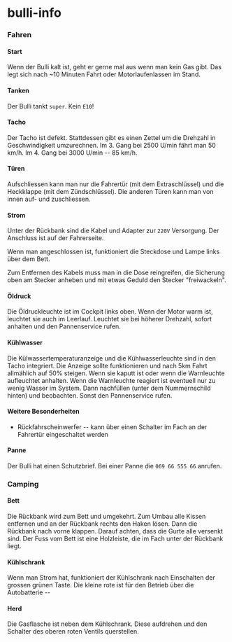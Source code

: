 bulli-info
==========

### Fahren 

#### Start

Wenn der Bulli kalt ist, geht er gerne mal aus wenn man kein Gas gibt. Das legt sich nach ~10 Minuten Fahrt oder Motorlaufenlassen im Stand.

#### Tanken

Der Bulli tankt `super`. Kein `E10`!

#### Tacho

Der Tacho ist defekt. Stattdessen gibt es einen Zettel um die Drehzahl in Geschwindigkeit umzurechnen. Im 3. Gang bei 2500 U/min fährt man 50 km/h. Im 4. Gang bei 3000 U/min -- 85 km/h. 

#### T&uuml;ren
Aufschliessen kann man nur die Fahrert&uuml;r (mit dem Extraschl&uuml;ssel) und die Heckklappe (mit dem Z&uuml;ndschl&uuml;ssel). Die anderen T&uuml;ren kann man von innen auf- und zuschliessen.

#### Strom

Unter der R&uuml;ckbank sind die Kabel und Adapter zur `220V` Versorgung. Der Anschluss ist auf der Fahrerseite. 

Wenn man angeschlossen ist, funktioniert die Steckdose und Lampe links &uuml;ber dem Bett.

Zum Entfernen des Kabels muss man in die Dose reingreifen, die Sicherung oben am Stecker anheben und mit etwas Geduld den Stecker "freiwackeln".

#### &Ouml;ldruck

Die &Ouml;ldruckleuchte ist im Cockpit links oben. Wenn der Motor warm ist, leuchtet sie auch im Leerlauf. Leuchtet sie bei h&ouml;herer Drehzahl, sofort anhalten und den Pannenservice rufen.

#### K&uuml;hlwasser

Die K&uuml;lwassertemperaturanzeige und die K&uuml;hlwasserleuchte sind in den Tacho integriert. Die Anzeige sollte funktionieren und nach 5km Fahrt allm&auml;hlich auf 50% steigen. Wenn sie kaputt ist oder wenn die Warnleuchte aufleuchtet anhalten. Wenn die Warnleuchte reagiert ist eventuell nur zu wenig Wasser im System. Dann nachf&uuml;llen (unter dem Nummernschild hinten) und beobachten. Sonst den Pannenservice rufen.

#### Weitere Besonderheiten 
 
 * R&uuml;ckfahrscheinwerfer -- kann &uuml;ber einen Schalter im Fach an der Fahrert&uuml;r eingeschaltet werden

#### Panne

Der Bulli hat einen Schutzbrief. Bei einer Panne die `069 66 555 66` anrufen.

### Camping

#### Bett

Die R&uuml;ckbank wird zum Bett und umgekehrt. Zum Umbau alle Kissen entfernen und an der R&uuml;ckbank rechts den Haken l&ouml;sen. Dann die R&uuml;ckbank nach vorne klappen. Darauf achten, dass die Gurte alle versenkt sind. Der Fuss vom Bett ist eine Holzleiste, die im Fach unter der R&uuml;ckbank liegt.

#### K&uuml;hlschrank

Wenn man Strom hat, funktioniert der K&uuml;hlschrank nach Einschalten der grossen gr&uuml;nen Taste. Die kleine rote ist f&uuml;r den Betrieb &uuml;ber die Autobatterie -- 

#### Herd

Die Gasflasche ist neben dem K&uuml;hlschrank. Diese aufdrehen und den Schalter des oberen roten Ventils querstellen.
